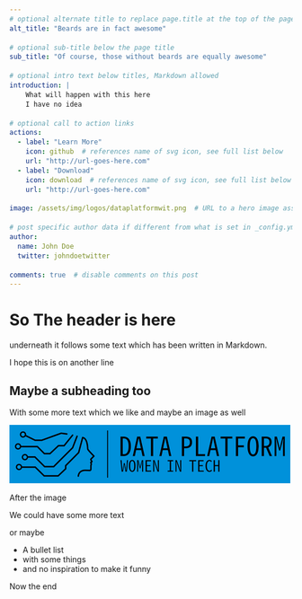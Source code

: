 ```yaml
---
# optional alternate title to replace page.title at the top of the page
alt_title: "Beards are in fact awesome"

# optional sub-title below the page title
sub_title: "Of course, those without beards are equally awesome"

# optional intro text below titles, Markdown allowed
introduction: |
    What will happen with this here
    I have no idea

# optional call to action links
actions:
  - label: "Learn More"
    icon: github  # references name of svg icon, see full list below
    url: "http://url-goes-here.com"
  - label: "Download"
    icon: download  # references name of svg icon, see full list below
    url: "http://url-goes-here.com"

image: /assets/img/logos/dataplatformwit.png  # URL to a hero image associated with the post (e.g., /assets/page-pic.jpg)

# post specific author data if different from what is set in _config.yml 
author:
  name: John Doe
  twitter: johndoetwitter

comments: true  # disable comments on this post
---
```


# So The header is here

underneath it follows some text which has been written in Markdown.  

I hope this is on another line

## Maybe a subheading too

With some more text which we like and maybe an image as well

![An image](/assets/img/logos/dataplatformwit.png)

After the image

We could have some more text

or maybe  

- A bullet list
- with some things
- and no inspiration to make it funny

Now the end